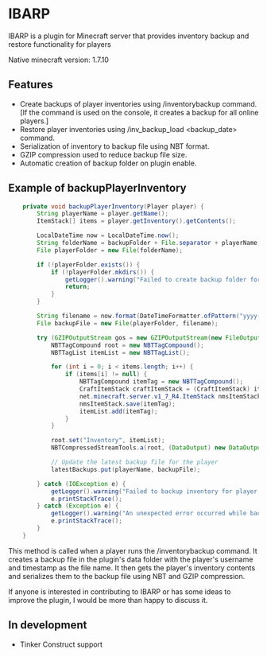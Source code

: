 # IBARP

IBARP is a plugin for Minecraft server that provides inventory backup and restore functionality for players

Native minecraft version: 1.7.10

## Features

- Create backups of player inventories using /inventorybackup command. [If the command is used on the console, it creates a backup for all online players.]
- Restore player inventories using /inv_backup_load <username> <backup_date> command.
- Serialization of inventory to backup file using NBT format.
- GZIP compression used to reduce backup file size.
- Automatic creation of backup folder on plugin enable.

## Example of backupPlayerInventory

```java
    private void backupPlayerInventory(Player player) {
        String playerName = player.getName();
        ItemStack[] items = player.getInventory().getContents();

        LocalDateTime now = LocalDateTime.now();
        String folderName = backupFolder + File.separator + playerName;
        File playerFolder = new File(folderName);

        if (!playerFolder.exists()) {
            if (!playerFolder.mkdirs()) {
                getLogger().warning("Failed to create backup folder for player " + playerName + "!");
                return;
            }
        }

        String filename = now.format(DateTimeFormatter.ofPattern("yyyy-MM-dd-HH-mm")) + ".dat.gz";
        File backupFile = new File(playerFolder, filename);

        try (GZIPOutputStream gos = new GZIPOutputStream(new FileOutputStream(backupFile))) {
            NBTTagCompound root = new NBTTagCompound();
            NBTTagList itemList = new NBTTagList();

            for (int i = 0; i < items.length; i++) {
                if (items[i] != null) {
                    NBTTagCompound itemTag = new NBTTagCompound();
                    CraftItemStack craftItemStack = (CraftItemStack) items[i];
                    net.minecraft.server.v1_7_R4.ItemStack nmsItemStack = CraftItemStack.asNMSCopy(craftItemStack);
                    nmsItemStack.save(itemTag);
                    itemList.add(itemTag);
                }
            }

            root.set("Inventory", itemList);
            NBTCompressedStreamTools.a(root, (DataOutput) new DataOutputStream(gos));

            // Update the latest backup file for the player
            latestBackups.put(playerName, backupFile);

        } catch (IOException e) {
            getLogger().warning("Failed to backup inventory for player " + playerName + ": " + e.getMessage());
            e.printStackTrace();
        } catch (Exception e) {
            getLogger().warning("An unexpected error occurred while backing up the inventory for player " + playerName + ": " + e.getMessage());
            e.printStackTrace();
        }
    }
```

This method is called when a player runs the /inventorybackup command. It creates a backup file in the plugin's data folder with the player's username and timestamp as the file name. It then gets the player's inventory contents and serializes them to the backup file using NBT and GZIP compression.


If anyone is interested in contributing to IBARP or has some ideas to improve the plugin, I would be more than happy to discuss it.

## In development

- Tinker Construct support
